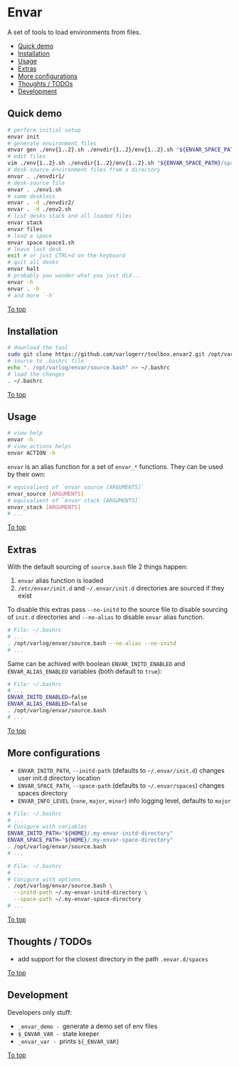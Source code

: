 # <a id="top"></a>Envar

A set of tools to load environments from files.

* [Quick demo](#quick-demo)
* [Installation](#installation)
* [Usage](#usage)
* [Extras](#extras)
* [More configurations](#more-configurations)
* [Thoughts / TODOs](#thoughts--todos)
* [Development](#development)

## Quick demo

```sh
# perform initial setup
envar init
# generate environment files
envar gen ./env{1..2}.sh ./envdir{1..2}/env{1..2}.sh "${ENVAR_SPACE_PATH}/space1.sh"
# edit files
vim ./env{1..2}.sh ./envdir{1..2}/env{1..2}.sh "${ENVAR_SPACE_PATH}/space1.sh"
# desk-source environment files from a directory
envar . ./envdir1/
# desk-source file
envar . ./env1.sh
# same deskless
envar . -d ./envdir2/
envar . -d ./env2.sh
# list desks stack and all loaded files
envar stack
envar files
# load a space
envar space space1.sh
# leave last desk
exit # or just CTRL+d on the keyboard
# quit all desks
envar halt
# probably you wander what you just did...
envar -h
envar . -h
# and more `-h`
```

[To top]

## Installation

```sh
# download the tool
sudo git clone https://github.com/varlogerr/toolbox.envar2.git /opt/varlog/envar
# source to .bashrc file
echo ". /opt/varlog/envar/source.bash" >> ~/.bashrc
# load the changes
. ~/.bashrc
```

[To top]

## Usage

```sh
# view help
envar -h
# view actions helps
envar ACTION -h
```

`envar` is an alias function for a set of `envar_*` functions. They can be used by their own:

```sh
# equivalient of `envar source [ARGUMENTS]`
envar_source [ARGUMENTS]
# equivalient of `envar stack [ARGUMENTS]`
envar_stack [ARGUMENTS]
# ...
```

[To top]

## Extras

With the default sourcing of `source.bash` file 2 things happen:

1. `envar` alias function is loaded
1. `/etc/envar/init.d` and `~/.envar/init.d` directories are sourced if they exist

To disable this extras pass `--no-initd` to the source file to disable sourcing of `init.d` directories and `--no-alias` to disable `envar` alias function.

```sh
# File: ~/.bashrc
# ...
. /opt/varlog/envar/source.bash --no-alias --no-initd
# ...
```

Same can be achived with boolean `ENVAR_INITD_ENABLED` and `ENVAR_ALIAS_ENABLED` variables (both default to `true`):

```sh
# File: ~/.bashrc
# ...
ENVAR_INITD_ENABLED=false
ENVAR_ALIAS_ENABLED=false
. /opt/varlog/envar/source.bash
# ...
```

[To top]

## More configurations

* `ENVAR_INITD_PATH`, `--initd-path` (defaults to `~/.envar/init.d`) changes user init.d directory location
* `ENVAR_SPACE_PATH`, `--space-path` (defaults to `~/.envar/spaces`) changes spaces directory
* `ENVAR_INFO_LEVEL` (`none`, `major`, `minor`) info logging level, defaults to `major`


```sh
# File: ~/.bashrc
# ...
# Conigure with variables
ENVAR_INITD_PATH="${HOME}/.my-envar-initd-directory"
ENVAR_SPACE_PATH="${HOME}/.my-envar-space-directory"
. /opt/varlog/envar/source.bash
# ...
```

```sh
# File: ~/.bashrc
# ...
# Conigure with options
. /opt/varlog/envar/source.bash \
  --initd-path ~/.my-envar-initd-directory \
  --space-path ~/.my-envar-space-directory
# ...
```

[To top]

## Thoughts / TODOs

* add support for the closest directory in the path `.envar.d/spaces`

[To top]

## Development

Developers only stuff:

* `_envar_demo - `generate a demo set of env files
* `$_ENVAR_VAR - `state keeper
* `_envar_var - `prints `${_ENVAR_VAR}`

[To top]

[To top]: #top
